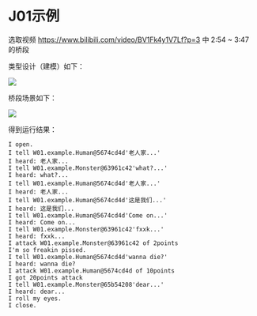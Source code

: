# J01示例

选取视频 https://www.bilibili.com/video/BV1Fk4y1V7Lf?p=3 中 2:54 ~ 3:47 的桥段

类型设计（建模）如下：

![](http://www.plantuml.com/plantuml/proxy?cache=no&src=https://raw.githubusercontent.com/jwork-2021/jw01/master/example/uml/characters.pu)


桥段场景如下：

![](http://www.plantuml.com/plantuml/proxy?cache=no&src=https://raw.githubusercontent.com/jwork-2021/jw01/master/example/uml/timeline.pu)

得到运行结果：

```
I open. 
I tell W01.example.Human@5674cd4d'老人家...'
I heard: 老人家...
I tell W01.example.Monster@63961c42'what?...'
I heard: what?...
I tell W01.example.Human@5674cd4d'老人家...'
I heard: 老人家...
I tell W01.example.Human@5674cd4d'这是我们...'
I heard: 这是我们...
I tell W01.example.Human@5674cd4d'Come on...'
I heard: Come on...
I tell W01.example.Monster@63961c42'fxxk...'
I heard: fxxk...
I attack W01.example.Monster@63961c42 of 2points
I'm so freakin pissed. 
I tell W01.example.Human@5674cd4d'wanna die?'
I heard: wanna die?
I attack W01.example.Human@5674cd4d of 10points
I got 20points attack
I tell W01.example.Monster@65b54208'dear...'
I heard: dear...
I roll my eyes. 
I close. 
```